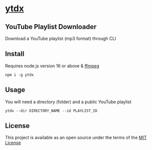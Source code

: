 # [ytdx](https://github.com/codingstudios/ytdx)
## YouTube Playlist Downloader
Download a YouTube playlist (mp3 format) through CLI

## Install
Requires node.js version 16 or above & [ffmpeg](https://www.ffmpeg.org)
```
npm i -g ytdx
```

## Usage
You will need a directory (folder) and a public YouTube playlist
```
ytdx --dir DIRECTORY_NAME --id PLAYLIST_ID
```

## License
This project is available as an open source under the terms of the [MIT License](https://github.com/codingstudios/ytdx/blob/main/LICENSE)


